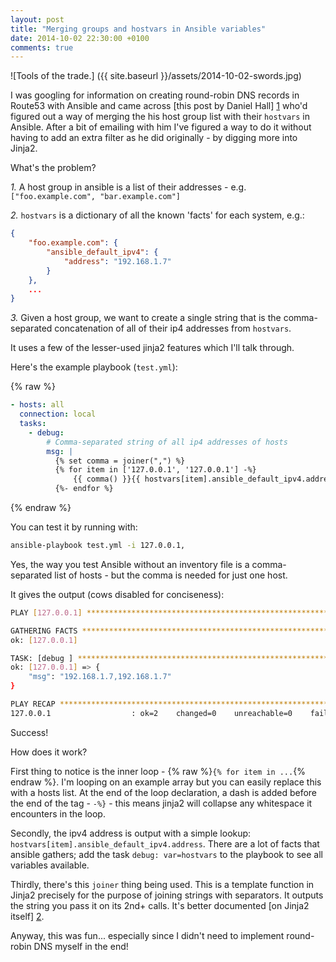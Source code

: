 ```yaml
---
layout: post
title: "Merging groups and hostvars in Ansible variables"
date: 2014-10-02 22:30:00 +0100
comments: true
---
```


![Tools of the trade.] ({{ site.baseurl }}/assets/2014-10-02-swords.jpg)

I was googling for information on creating round-robin DNS records in Route53
with Ansible and came across [this post by Daniel Hall] [1] who'd figured out a
way of merging the his host group list with their `hostvars` in Ansible. After
a bit of emailing with him I've figured a way to do it without having to add an
extra filter as he did originally - by digging more into Jinja2.

What's the problem?

*1.* A host group in ansible is a list of their addresses - e.g.
`["foo.example.com", "bar.example.com"]`

*2.* `hostvars` is a dictionary of all the known 'facts' for each system, e.g.:

```json
{
    "foo.example.com": {
        "ansible_default_ipv4": {
            "address": "192.168.1.7"
        }
    },
    ...
}
```

*3.* Given a host group, we want to create a single string that is the
comma-separated concatenation of all of their ip4 addresses from `hostvars`.

It uses a few of the lesser-used jinja2 features which I'll talk through.

Here's the example playbook (`test.yml`):

{% raw %}
```yaml
- hosts: all
  connection: local
  tasks:
    - debug:
        # Comma-separated string of all ip4 addresses of hosts
        msg: |
          {% set comma = joiner(",") %}
          {% for item in ['127.0.0.1', '127.0.0.1'] -%}
              {{ comma() }}{{ hostvars[item].ansible_default_ipv4.address }}
          {%- endfor %}
```
{% endraw %}

You can test it by running with:

```sh
ansible-playbook test.yml -i 127.0.0.1,
```

Yes, the way you test Ansible without an inventory file is a comma-separated
list of hosts - but the comma is needed for just one host.

It gives the output (cows disabled for conciseness):

```sh
PLAY [127.0.0.1] **************************************************************

GATHERING FACTS ***************************************************************
ok: [127.0.0.1]

TASK: [debug ] ****************************************************************
ok: [127.0.0.1] => {
    "msg": "192.168.1.7,192.168.1.7"
}

PLAY RECAP ********************************************************************
127.0.0.1                  : ok=2    changed=0    unreachable=0    failed=0
```


Success!

How does it work?

First thing to notice is the inner loop - {% raw %}`{% for item in ...`{% endraw %}. I'm looping on
an example array but you can easily replace this with a hosts list. At the end
of the loop declaration, a dash is added before the end of the tag - `-%}` -
this means jinja2 will collapse any whitespace it encounters in the loop.

Secondly, the ipv4 address is output with a simple lookup:
``hostvars[item].ansible_default_ipv4.address``. There are a lot of facts that
ansible gathers; add the task `debug: var=hostvars` to the playbook to see all
variables available.

Thirdly, there's this `joiner` thing being used. This is a template function in
Jinja2 precisely for the purpose of joining strings with separators. It outputs
the string you pass it on its 2nd+ calls. It's better documented [on Jinja2
  itself] [2].

Anyway, this was fun... especially since I didn't need to implement round-robin
DNS myself in the end!


[1]: http://www.danielhall.me/2014/09/creating-rr-records-in-route53-with-ansible/
[2]: http://jinja.pocoo.org/docs/dev/templates/#joiner
